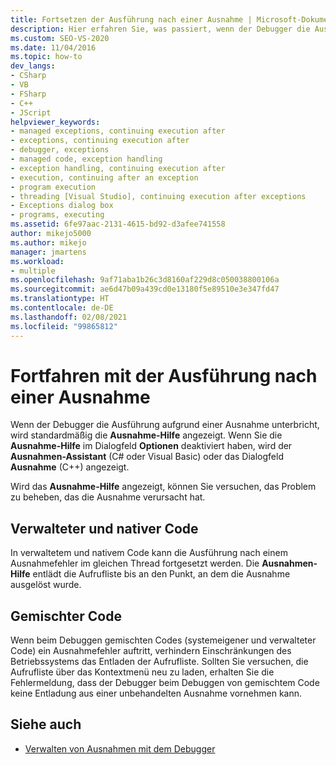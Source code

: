 ```yaml
---
title: Fortsetzen der Ausführung nach einer Ausnahme | Microsoft-Dokumentation
description: Hier erfahren Sie, was passiert, wenn der Debugger die Ausführung wegen eines Ausnahmefehlers unterbricht. Möglicherweise können Sie die Ausführung im selben Thread fortsetzen.
ms.custom: SEO-VS-2020
ms.date: 11/04/2016
ms.topic: how-to
dev_langs:
- CSharp
- VB
- FSharp
- C++
- JScript
helpviewer_keywords:
- managed exceptions, continuing execution after
- exceptions, continuing execution after
- debugger, exceptions
- managed code, exception handling
- exception handling, continuing execution after
- execution, continuing after an exception
- program execution
- threading [Visual Studio], continuing execution after exceptions
- Exceptions dialog box
- programs, executing
ms.assetid: 6fe97aac-2131-4615-bd92-d3afee741558
author: mikejo5000
ms.author: mikejo
manager: jmartens
ms.workload:
- multiple
ms.openlocfilehash: 9af71aba1b26c3d8160af229d8c050038800106a
ms.sourcegitcommit: ae6d47b09a439cd0e13180f5e89510e3e347fd47
ms.translationtype: HT
ms.contentlocale: de-DE
ms.lasthandoff: 02/08/2021
ms.locfileid: "99865812"
---
```

# <a name="continuing-execution-after-an-exception"></a>Fortfahren mit der Ausführung nach einer Ausnahme
Wenn der Debugger die Ausführung aufgrund einer Ausnahme unterbricht, wird standardmäßig die **Ausnahme-Hilfe** angezeigt. Wenn Sie die **Ausnahme-Hilfe** im Dialogfeld **Optionen** deaktiviert haben, wird der **Ausnahmen-Assistant** (C# oder Visual Basic) oder das Dialogfeld **Ausnahme** (C++) angezeigt.

 Wird das **Ausnahme-Hilfe** angezeigt, können Sie versuchen, das Problem zu beheben, das die Ausnahme verursacht hat.

## <a name="managed-and-native-code"></a>Verwalteter und nativer Code
 In verwaltetem und nativem Code kann die Ausführung nach einem Ausnahmefehler im gleichen Thread fortgesetzt werden. Die **Ausnahmen-Hilfe** entlädt die Aufrufliste bis an den Punkt, an dem die Ausnahme ausgelöst wurde.

## <a name="mixed-code"></a>Gemischter Code
 Wenn beim Debuggen gemischten Codes (systemeigener und verwalteter Code) ein Ausnahmefehler auftritt, verhindern Einschränkungen des Betriebssystems das Entladen der Aufrufliste. Sollten Sie versuchen, die Aufrufliste über das Kontextmenü neu zu laden, erhalten Sie die Fehlermeldung, dass der Debugger beim Debuggen von gemischtem Code keine Entladung aus einer unbehandelten Ausnahme vornehmen kann.

## <a name="see-also"></a>Siehe auch

- [Verwalten von Ausnahmen mit dem Debugger](../debugger/managing-exceptions-with-the-debugger.md)